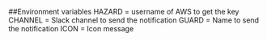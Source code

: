 ##Environment variables
HAZARD = username of AWS to get the key
CHANNEL = Slack channel to send the notification
GUARD = Name to send the notification
ICON = Icon message